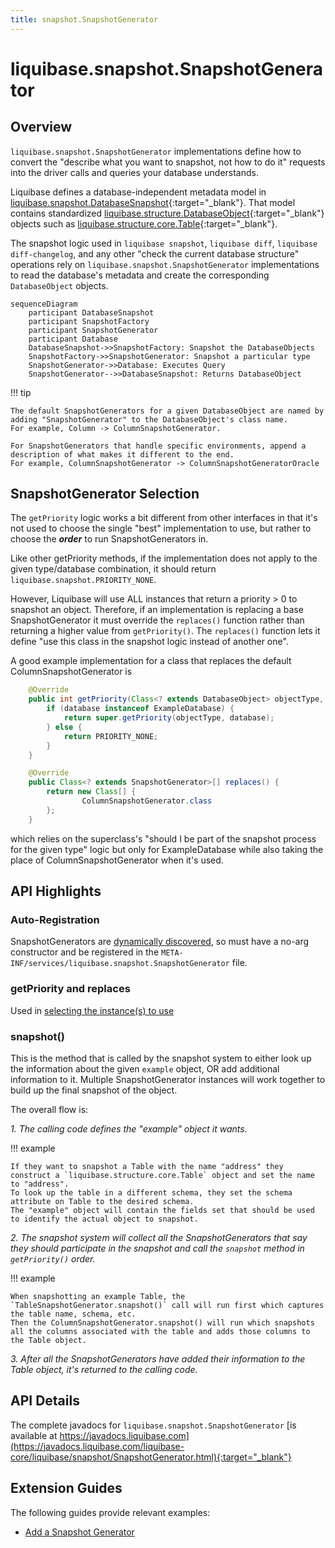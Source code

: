```yaml
---
title: snapshot.SnapshotGenerator
---
```


# liquibase.snapshot.SnapshotGenerator

## Overview

`liquibase.snapshot.SnapshotGenerator` implementations define how to convert the "describe what you want to snapshot, not how to do it" requests 
into the driver calls and queries your database understands.

Liquibase defines a database-independent metadata model in [liquibase.snapshot.DatabaseSnapshot](https://javadocs.liquibase.com/liquibase-core/liquibase/snapshot/DatabaseSnapshot.html){:target="_blank"}.
That model contains standardized [liquibase.structure.DatabaseObject](https://javadocs.liquibase.com/liquibase-core/liquibase/structure/DatabaseObject.html){:target="_blank"} objects such as
[liquibase.structure.core.Table](https://javadocs.liquibase.com/liquibase-core/liquibase/structure/core/Table.html){:target="_blank"}.

The snapshot logic used in `liquibase snapshot`, `liquibase diff`, `liquibase diff-changelog`, and any other "check the current database structure" operations rely on `liquibase.snapshot.SnapshotGenerator`
implementations to read the database's metadata and create the corresponding `DatabaseObject` objects.

```mermaid
sequenceDiagram
    participant DatabaseSnapshot
    participant SnapshotFactory
    participant SnapshotGenerator
    participant Database
    DatabaseSnapshot->>SnapshotFactory: Snapshot the DatabaseObjects
    SnapshotFactory->>SnapshotGenerator: Snapshot a particular type
    SnapshotGenerator->>Database: Executes Query
    SnapshotGenerator-->>DatabaseSnapshot: Returns DatabaseObject
```

!!! tip

    The default SnapshotGenerators for a given DatabaseObject are named by adding "SnapshotGenerator" to the DatabaseObject's class name.
    For example, Column -> ColumnSnapshotGenerator.

    For SnapshotGenerators that handle specific environments, append a description of what makes it different to the end.
    For example, ColumnSnapshotGenerator -> ColumnSnapshotGeneratorOracle


## SnapshotGenerator Selection

The `getPriority` logic works a bit different from other interfaces in that it's not used to choose the single "best" implementation to use, but rather to choose the **_order_** to run SnapshotGenerators in.

Like other getPriority methods, if the implementation does not apply to the given type/database combination, it should return `liquibase.snapshot.PRIORITY_NONE`.

However, Liquibase will use ALL instances that return a priority > 0 to snapshot an object.
Therefore, if an implementation is replacing a base SnapshotGenerator it must override the `replaces()` function rather than returning a higher value from `getPriority()`.
The `replaces()` function lets it define "use this class in the snapshot logic instead of another one".

A good example implementation for a class that replaces the default ColumnSnapshotGenerator is

```java
    @Override
    public int getPriority(Class<? extends DatabaseObject> objectType, Database database) {
        if (database instanceof ExampleDatabase) {
            return super.getPriority(objectType, database);
        } else {
            return PRIORITY_NONE;
        }
    }

    @Override
    public Class<? extends SnapshotGenerator>[] replaces() {
        return new Class[] {
                ColumnSnapshotGenerator.class
        };
    }
```

which relies on the superclass's "should I be part of the snapshot process for the given type" logic but only for ExampleDatabase while also taking the place of ColumnSnapshotGenerator when it's used.

## API Highlights

### Auto-Registration

SnapshotGenerators are [dynamically discovered](../architecture/service-discovery.md), so must have a no-arg constructor and be registered in the `META-INF/services/liquibase.snapshot.SnapshotGenerator` file.

### getPriority and replaces

Used in [selecting the instance(s) to use](#snapshotgenerator-selection)

### snapshot()

This is the method that is called by the snapshot system to either look up the information about the given `example` object, OR add additional information to it.
Multiple SnapshotGenerator instances will work together to build up the final snapshot of the object.

The overall flow is:

_1. The calling code defines the "example" object it wants._

!!! example

    If they want to snapshot a Table with the name "address" they construct a `liquibase.structure.core.Table` object and set the name to "address". 
    To look up the table in a different schema, they set the schema attribute on Table to the desired schema.
    The "example" object will contain the fields set that should be used to identify the actual object to snapshot. 

_2. The snapshot system will collect all the SnapshotGenerators that say they should participate in the snapshot and call the `snapshot` method in `getPriority()` order._

!!! example

    When snapshotting an example Table, the `TableSnapshotGenerator.snapshot()` call will run first which captures the table name, schema, etc.  
    Then the ColumnSnapshotGenerator.snapshot() will run which snapshots all the columns associated with the table and adds those columns to the Table object.

_3. After all the SnapshotGenerators have added their information to the Table object, it's returned to the calling code._


## API Details

The complete javadocs for `liquibase.snapshot.SnapshotGenerator` [is available at https://javadocs.liquibase.com](https://javadocs.liquibase.com/liquibase-core/liquibase/snapshot/SnapshotGenerator.html){:target="_blank"}

## Extension Guides

The following guides provide relevant examples:

- [Add a Snapshot Generator](../../extensions-integrations/extension-guides/add-a-snapshot-generator.md)
